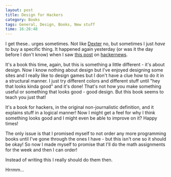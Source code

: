 ```yaml
---
layout: post
title: Design for Hackers
category: Books
tags: General, Design, Books, New stuff
time: 16:28:48
---
```

I get these.. urges sometimes. Not like [Dexter][dexter] no, but sometimes I just *have* to buy a specific thing. It happened again yesterday (or was it the day before I don't know) when I saw [this post][post] on [hackernews][hackernews].

It's a book this time, again, but this is something a little different - it's about design. Now I know nothing about design but I've enjoyed designing some sites and I really like to design games but I don't have a clue how to do it in a structural manner. I just try different colors and different stuff until "hey that looks kinda good" and it's done! That's not how you make something useful or something that looks good - good design. But this book seems to teach you just that!

It's a book for hackers, in the original non-journalistic definition, and it explains stuff in a logical manner! Now I might get a feel for why I think something looks good and I might even be able to improve on it? Happy times!

The only issue is that I promised myself to not order any more programming books until I've gone through the ones I have - but this isn't one so it should be okay! So now I made myself to promise that I'll do the math assignments for the week and then I can order!

Instead of writing this I really should do them then.

Hrrmm...

[dexter]: http://www.tvrage.com/Dexter
[post]: http://www.kadavy.net/blog/posts/d4h-is-here/
[hackernews]: http://news.ycombinator.net/

